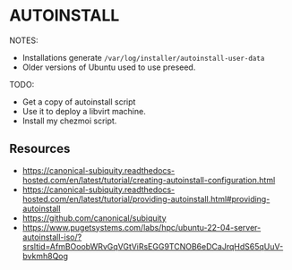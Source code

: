 # AUTOINSTALL

NOTES:

* Installations generate `/var/log/installer/autoinstall-user-data`
* Older versions of Ubuntu used to use preseed.  


TODO:

* Get a copy of autoinstall script
* Use it to deploy a libvirt machine.
* Install my chezmoi script.

## Resources

* https://canonical-subiquity.readthedocs-hosted.com/en/latest/tutorial/creating-autoinstall-configuration.html
* https://canonical-subiquity.readthedocs-hosted.com/en/latest/tutorial/providing-autoinstall.html#providing-autoinstall
* https://github.com/canonical/subiquity
* https://www.pugetsystems.com/labs/hpc/ubuntu-22-04-server-autoinstall-iso/?srsltid=AfmBOoobWRvGqVGtViRsEGG9TCNOB6eDCaJrqHdS65qUuV-bvkmh8Qog
